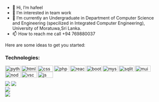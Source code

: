 

- 👋 Hi, I’m hafeel
- 👀 I’m interested in team work
- 🌱 I’m currently an Undergraduate in Department of Computer Science and Engineering (specilized in Integrated Computer Engineering), University of Moratuwa,Sri Lanka.
- 📫 How to reach me call  +94 769880037
<!---
**hafeelnm19/hafeelnm19** is a ✨ _special_ ✨ repository because its `README.md` (this file) appears on your GitHub profile.
--->
Here are some ideas to get you started:



### Technologies:
<img align="left" alt="python" width="50px" height="20px" src="https://img.shields.io/badge/Python-FFD43B?style=for-the-badge&logo=python&logoColor=blue" />
<img align="left" alt="html" width="50px" height="20px" src="https://img.shields.io/badge/HTML5-E34F26?style=for-the-badge&logo=html5&logoColor=white" />
<img align="left" alt="css" width="50px" height="20px" src="https://img.shields.io/badge/CSS3-1572B6?style=for-the-badge&logo=css3&logoColor=white" />
<img align="left" alt="php" width="50px" height="20px" src="https://img.shields.io/badge/PHP-777BB4?style=for-the-badge&logo=php&logoColor=white" />
<img align="left" alt="react" width="50px" height="20px"  src="https://img.shields.io/badge/React-20232A?style=for-the-badge&logo=react&logoColor=61DAFB" />
<img align="left" alt="bootstrap" width="50px" height="20px"  src="https://img.shields.io/badge/Bootstrap-563D7C?style=for-the-badge&logo=bootstrap&logoColor=white" />
<img align="left"  alt="mysql" width="50px" height="20px"  src="https://img.shields.io/badge/MySQL-005C84?style=for-the-badge&logo=mysql&logoColor=white" />
<img align="left"  alt="sqlite" width="50px" height="20px"  src="https://img.shields.io/badge/SQLite-07405E?style=for-the-badge&logo=sqlite&logoColor=white" />
<img align="left"  alt="mui" width="50px" height="20px"  src="https://img.shields.io/badge/Material%20UI-007FFF?style=for-the-badge&logo=mui&logoColor=white" />
<img align="left"  alt="node js" width="50px" height="20px"  src="https://img.shields.io/badge/Node.js-339933?style=for-the-badge&logo=nodedotjs&logoColor=white" />
<img align="left"  alt="vscode" width="50px" height="20px"  src="https://img.shields.io/badge/VSCode-0078D4?style=for-the-badge&logo=visual%20studio%20code&logoColor=white" />
<img align="left" alt="js" width="50px" height="20px" src="https://img.shields.io/badge/JavaScript-323330?style=for-the-badge&logo=javascript&logoColor=F7DF1E" />


<br/>
<br/>


<br />

<img src="https://github-readme-stats.vercel.app/api?username=hafeelnm19" />

<img src="https://github-readme-stats.vercel.app/api/top-langs/?username=hafeelnm19" />
<br/>
<img src="https://github-readme-streak-stats.herokuapp.com/?user=hafeelnm19" />

<br/>
<img src="https://github-profile-trophy.vercel.app/?username=hafeelnm19" />
	
